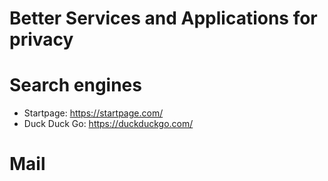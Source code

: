Better Services and Applications for privacy
============================================


# Search engines

* Startpage: https://startpage.com/
* Duck Duck Go: https://duckduckgo.com/

# Mail



